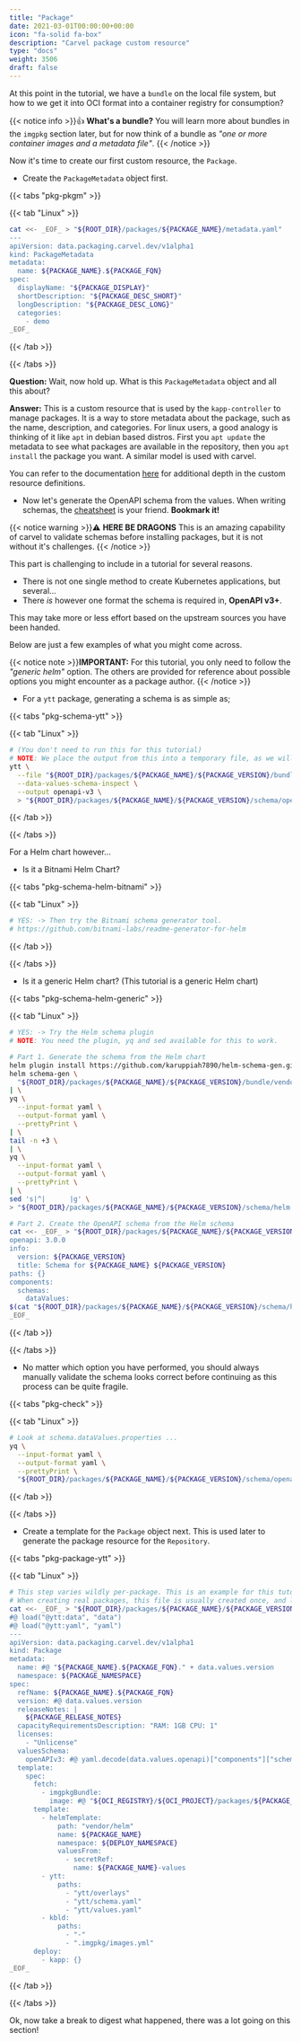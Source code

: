 ```yaml
---
title: "Package"
date: 2021-03-01T00:00:00+00:00
icon: "fa-solid fa-box"
description: "Carvel package custom resource"
type: "docs"
weight: 3506
draft: false
---
```


At this point in the tutorial, we have a `bundle` on the local file system, but how to we get it into OCI format into a container registry for consumption?

{{< notice info >}}👍 **What's a bundle?** You will learn more about bundles in the `imgpkg` section later, but for now think of a bundle as _"one or more container images and a metadata file"_.
{{< /notice >}}

Now it's time to create our first custom resource, the `Package`.

- Create the `PackageMetadata` object first.

{{< tabs "pkg-pkgm" >}}

{{< tab "Linux" >}}

```bash
cat <<- _EOF_ > "${ROOT_DIR}/packages/${PACKAGE_NAME}/metadata.yaml"
---
apiVersion: data.packaging.carvel.dev/v1alpha1
kind: PackageMetadata
metadata:
  name: ${PACKAGE_NAME}.${PACKAGE_FQN}
spec:
  displayName: "${PACKAGE_DISPLAY}"
  shortDescription: "${PACKAGE_DESC_SHORT}"
  longDescription: "${PACKAGE_DESC_LONG}"
  categories:
    - demo
_EOF_
```

{{< /tab >}}

{{< /tabs >}}

**Question:** Wait, now hold up. What is this `PackageMetadata` object and all this about?

**Answer:** This is a custom resource that is used by the `kapp-controller` to manage packages. It is a way to store metadata about the package, such as the name, description, and categories. For linux users, a good analogy is thinking of it like `apt` in debian based distros. First you `apt update` the metadata to see what packages are available in the repository, then you `apt install` the package you want. A similar model is used with carvel.

You can refer to the documentation [here](https://carvel.dev/kapp-controller/docs/v0.46.0/packaging/) for additional depth in the custom resource definitions.

- Now let's generate the OpenAPI schema from the values. When writing schemas, the [cheatsheet](https://carvel.dev/ytt/docs/develop/schema-validations-cheat-sheet/) is your friend. **Bookmark it!**

{{< notice warning >}}⚠️ **HERE BE DRAGONS** This is an amazing capability of carvel to validate schemas before installing packages, but it is not without it's challenges.
{{< /notice >}}

This part is challenging to include in a tutorial for several reasons.

- There is not one single method to create Kubernetes applications, but several...
- There _is_ however one format the schema is required in, **OpenAPI v3+**.

This may take more or less effort based on the upstream sources you have been handed.

Below are just a few examples of what you might come across.

{{< notice note >}}**IMPORTANT:** For this tutorial, you only need to follow the _"generic helm"_ option. The others are provided for reference about possible options you might encounter as a package author.
{{< /notice >}}

- For a `ytt` package, generating a schema is as simple as;

{{< tabs "pkg-schema-ytt" >}}

{{< tab "Linux" >}}

```bash
# (You don't need to run this for this tutorial)
# NOTE: We place the output from this into a temporary file, as we will use it later.
ytt \
  --file "${ROOT_DIR}/packages/${PACKAGE_NAME}/${PACKAGE_VERSION}/bundle/ytt/values-schema.yaml" \
  --data-values-schema-inspect \
  --output openapi-v3 \
  > "${ROOT_DIR}/packages/${PACKAGE_NAME}/${PACKAGE_VERSION}/schema/openapi.yaml"
```

{{< /tab >}}

{{< /tabs >}}

For a Helm chart however...

- Is it a Bitnami Helm Chart?

{{< tabs "pkg-schema-helm-bitnami" >}}

{{< tab "Linux" >}}

```bash
# YES: -> Then try the Bitnami schema generator tool.
# https://github.com/bitnami-labs/readme-generator-for-helm
```

{{< /tab >}}

{{< /tabs >}}

- Is it a generic Helm chart? (This tutorial is a generic Helm chart)

{{< tabs "pkg-schema-helm-generic" >}}

{{< tab "Linux" >}}

```bash
# YES: -> Try the Helm schema plugin
# NOTE: You need the plugin, yq and sed available for this to work.

# Part 1. Generate the schema from the Helm chart
helm plugin install https://github.com/karuppiah7890/helm-schema-gen.git
helm schema-gen \
  "${ROOT_DIR}/packages/${PACKAGE_NAME}/${PACKAGE_VERSION}/bundle/vendor/helm/values.yaml" \
| \
yq \
  --input-format yaml \
  --output-format yaml \
  --prettyPrint \
| \
tail -n +3 \
| \
yq \
  --input-format yaml \
  --output-format yaml \
  --prettyPrint \
| \
sed 's|^|      |g' \
> "${ROOT_DIR}/packages/${PACKAGE_NAME}/${PACKAGE_VERSION}/schema/helm.yaml"

# Part 2. Create the OpenAPI schema from the Helm schema
cat <<- _EOF_ > "${ROOT_DIR}/packages/${PACKAGE_NAME}/${PACKAGE_VERSION}/schema/openapi.yaml"
openapi: 3.0.0
info:
  version: ${PACKAGE_VERSION}
  title: Schema for ${PACKAGE_NAME} ${PACKAGE_VERSION}
paths: {}
components:
  schemas:
    dataValues:
$(cat "${ROOT_DIR}/packages/${PACKAGE_NAME}/${PACKAGE_VERSION}/schema/helm.yaml")
_EOF_
```

{{< /tab >}}

{{< /tabs >}}

- No matter which option you have performed, you should always manually validate the schema looks correct before continuing as this process can be quite fragile.

{{< tabs "pkg-check" >}}

{{< tab "Linux" >}}

```bash
# Look at schema.dataValues.properties ...
yq \
  --input-format yaml \
  --output-format yaml \
  --prettyPrint \
  "${ROOT_DIR}/packages/${PACKAGE_NAME}/${PACKAGE_VERSION}/schema/openapi.yaml"
```

{{< /tab >}}

{{< /tabs >}}

- Create a template for the `Package` object next. This is used later to generate the package resource for the `Repository`.

{{< tabs "pkg-package-ytt" >}}

{{< tab "Linux" >}}

```bash
# This step varies wildly per-package. This is an example for this tutorial.
# When creating real packages, this file is usually created once, and lasts for the lifetime of the package.
cat <<- _EOF_ > "${ROOT_DIR}/packages/${PACKAGE_NAME}/${PACKAGE_VERSION}/templates/package.yaml"
#@ load("@ytt:data", "data")
#@ load("@ytt:yaml", "yaml")
---
apiVersion: data.packaging.carvel.dev/v1alpha1
kind: Package
metadata:
  name: #@ "${PACKAGE_NAME}.${PACKAGE_FQN}." + data.values.version
  namespace: ${PACKAGE_NAMESPACE}
spec:
  refName: ${PACKAGE_NAME}.${PACKAGE_FQN}
  version: #@ data.values.version
  releaseNotes: |
    ${PACKAGE_RELEASE_NOTES}
  capacityRequirementsDescription: "RAM: 1GB CPU: 1"
  licenses:
    - "Unlicense"
  valuesSchema:
    openAPIv3: #@ yaml.decode(data.values.openapi)["components"]["schemas"]["dataValues"]
  template:
    spec:
      fetch:
        - imgpkgBundle:
          image: #@ "${OCI_REGISTRY}/${OCI_PROJECT}/packages/${PACKAGE_NAME}:" + data.values.version
      template:
        - helmTemplate:
            path: "vendor/helm"
            name: ${PACKAGE_NAME}
            namespace: ${DEPLOY_NAMESPACE}
            valuesFrom:
              - secretRef:
                name: ${PACKAGE_NAME}-values
        - ytt:
            paths:
              - "ytt/overlays"
              - "ytt/schema.yaml"
              - "ytt/values.yaml"
        - kbld:
            paths:
              - "-"
              - ".imgpkg/images.yml"
      deploy:
        - kapp: {}
_EOF_
```

{{< /tab >}}

{{< /tabs >}}

Ok, now take a break to digest what happened, there was a lot going on this section!
